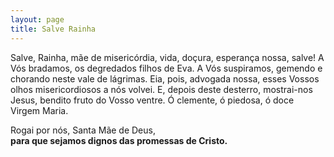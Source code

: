 ```yaml
---
layout: page
title: Salve Rainha
---
```


Salve, Rainha, 
mãe de misericórdia, 
vida, doçura, esperança nossa, salve! 
A Vós bradamos, 
os degredados filhos de Eva. 
A Vós suspiramos, gemendo e chorando 
neste vale de lágrimas. 
Eia, pois, advogada nossa, 
esses Vossos olhos misericordiosos 
a nós volvei. 
E, depois deste desterro, 
mostrai-nos Jesus, bendito fruto 
do Vosso ventre. 
Ó clemente, ó piedosa, 
ó doce Virgem Maria. 

Rogai por nós, Santa Mãe de Deus,  
**para que sejamos dignos das promessas de Cristo.**